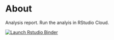 # About

Analysis report. Run the analyis in RStudio Cloud.

<!-- badges: start -->
[![Launch Rstudio Binder](http://mybinder.org/badge_logo.svg)](https://mybinder.org/v2/gh/emdelponte/paper-sad-sbr/master?urlpath=rstudio)
<!-- badges: end -->
